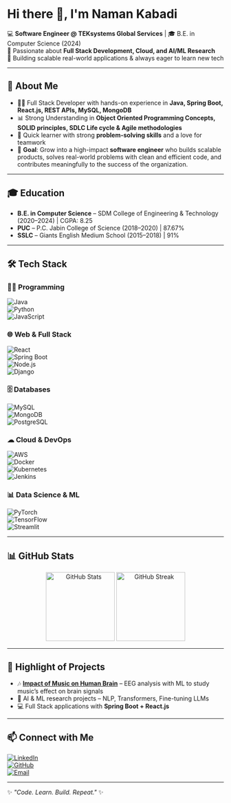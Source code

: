 # Hi there 👋, I'm Naman Kabadi  

💻 **Software Engineer @ TEKsystems Global Services** | 🎓 B.E. in Computer Science (2024)  
🌱 Passionate about **Full Stack Development, Cloud, and AI/ML Research**  
🚀 Building scalable real-world applications & always eager to learn new tech  

---

## 🔹 About Me  
- 👨‍💻 Full Stack Developer with hands-on experience in **Java, Spring Boot, React.js, REST APIs, MySQL, MongoDB**  
- 📊 Strong Understanding  in **Object Oriented Programming Concepts, SOLID principles, SDLC Life cycle & Agile methodologies**  
- 🤝 Quick learner with strong **problem-solving skills** and a love for teamwork  
- 🎯 **Goal**: Grow into a high-impact **software engineer** who builds scalable products, solves real-world problems with clean and efficient code, and contributes meaningfully to the success of the organization.

---

## 🎓 Education  
- **B.E. in Computer Science** – SDM College of Engineering & Technology (2020–2024) | CGPA: 8.25  
- **PUC** – P.C. Jabin College of Science (2018–2020) | 87.67%  
- **SSLC** – Giants English Medium School (2015–2018) | 91%  

---

## 🛠 Tech Stack  

### 👨‍💻 Programming  
![Java](https://img.shields.io/badge/Java-ED8B00?style=for-the-badge&logo=openjdk&logoColor=white)  
![Python](https://img.shields.io/badge/Python-3776AB?style=for-the-badge&logo=python&logoColor=white)  
![JavaScript](https://img.shields.io/badge/JavaScript-F7E017?style=for-the-badge&logo=javascript&logoColor=black)  

### 🌐 Web & Full Stack  
![React](https://img.shields.io/badge/React-20232A?style=for-the-badge&logo=react&logoColor=61DAFB)  
![Spring Boot](https://img.shields.io/badge/Spring%20Boot-6DB33F?style=for-the-badge&logo=springboot&logoColor=white)  
![Node.js](https://img.shields.io/badge/Node.js-339933?style=for-the-badge&logo=nodedotjs&logoColor=white)  
![Django](https://img.shields.io/badge/Django-092E20?style=for-the-badge&logo=django&logoColor=green)  

### 🗄 Databases  
![MySQL](https://img.shields.io/badge/MySQL-005C84?style=for-the-badge&logo=mysql&logoColor=white)  
![MongoDB](https://img.shields.io/badge/MongoDB-4EA94B?style=for-the-badge&logo=mongodb&logoColor=white)  
![PostgreSQL](https://img.shields.io/badge/PostgreSQL-316192?style=for-the-badge&logo=postgresql&logoColor=white)  

### ☁ Cloud & DevOps  
![AWS](https://img.shields.io/badge/AWS-FF9900?style=for-the-badge&logo=amazonaws&logoColor=white)  
![Docker](https://img.shields.io/badge/Docker-2496ED?style=for-the-badge&logo=docker&logoColor=white)  
![Kubernetes](https://img.shields.io/badge/Kubernetes-326CE5?style=for-the-badge&logo=kubernetes&logoColor=white)  
![Jenkins](https://img.shields.io/badge/Jenkins-D24939?style=for-the-badge&logo=jenkins&logoColor=white)  

### 📊 Data Science & ML  
![PyTorch](https://img.shields.io/badge/PyTorch-EE4C2C?style=for-the-badge&logo=pytorch&logoColor=white)  
![TensorFlow](https://img.shields.io/badge/TensorFlow-FF6F00?style=for-the-badge&logo=tensorflow&logoColor=white)  
![Streamlit](https://img.shields.io/badge/Streamlit-FF4B4B?style=for-the-badge&logo=streamlit&logoColor=white)  

---

## 📊 GitHub Stats  
<p align="center">
  <img src="https://github-readme-stats.vercel.app/api?username=namankabadi&show_icons=true&theme=tokyonight" alt="GitHub Stats" height="160"/>
  <img src="https://github-readme-streak-stats.herokuapp.com/?user=namankabadi&theme=tokyonight" alt="GitHub Streak" height="160"/>
</p>  

---

## 🌟 Highlight of Projects  
- 🎶 [**Impact of Music on Human Brain**](https://github.com/namankabadi/Impact_Of_Music_On_Human_Brain) – EEG analysis with ML to study music’s effect on brain signals  
- 🤖 AI & ML research projects – NLP, Transformers, Fine-tuning LLMs  
- 💻 Full Stack applications with **Spring Boot + React.js**  

---

## 📫 Connect with Me  
[![LinkedIn](https://img.shields.io/badge/LinkedIn-0077B5?style=for-the-badge&logo=linkedin&logoColor=white)](https://www.linkedin.com/in/namankabadi/)  
[![GitHub](https://img.shields.io/badge/GitHub-181717?style=for-the-badge&logo=github&logoColor=white)](https://github.com/namankabadi)  
[![Email](https://img.shields.io/badge/Email-D14836?style=for-the-badge&logo=gmail&logoColor=white)](mailto:namankabadi50@gmail.com)  

---
✨ _"Code. Learn. Build. Repeat."_ ✨
